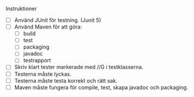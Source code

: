 Instruktioner

- [ ] Använd JUnit för testning. (Junit 5)
- [ ] Använd Maven för att göra:
    - [ ] build
    - [ ] test
    - [ ] packaging
    - [ ] javadoc
    - [ ] testrapport
- [ ] Skriv klart tester markerade med //G i testklasserna.
- [ ] Testerna måste lyckas.
- [ ] Testerna måste testa korrekt och rätt sak.
- [ ] Maven måste fungera för compile, test, skapa javadoc och packaging.